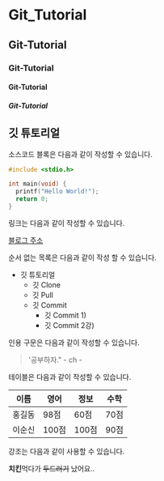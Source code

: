 # Git_Tutorial
## Git-Tutorial
### Git-Tutorial
#### Git-Tutorial
##### Git-Tutorial

## 깃 튜토리얼
소스코드 블록은 다음과 같이 작성할 수 있습니다.


```C
#include <stdio.h>

int main(void) {
  printf("Hello World!");
  return 0;
}
```

링크는 다음과 같이 작성할 수 있습니다.

[블로그 주소](https://blog.naver.com/ndb796)

순서 없는 목록은 다음과 같이 작성 할 수 있습니다.

* 깃 튜토리얼
  * 깃 Clone
  * 깃 Pull
  * 깃 Commit
    * 깃 Commit 1)
    * 깃 Commit 2강)

인용 구문은 다음과 같이 작성할 수 있습니다.

> '공부하자." - ch -

테이블은 다음과 같이 작성할 수 있습니다.

이름|영어|정보|수학
---|---|---|---|
홍길동|98점|60점|70점|
이순신|100점|100점|90점|

강조는 다음과 같이 사용할 수 있습니다.

**치킨**먹다가 ~~두드러기~~ 났어요..
